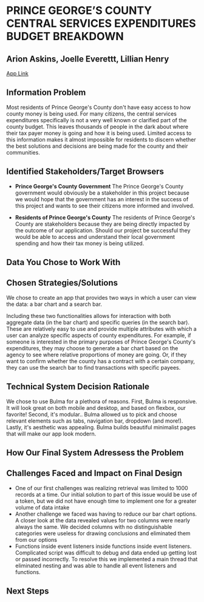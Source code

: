 # PRINCE GEORGE’S COUNTY CENTRAL SERVICES EXPENDITURES BUDGET BREAKDOWN
## Arion Askins, Joelle Everettt, Lillian Henry
[App Link](https://team-central-services.herokuapp.com/)

## Information Problem
Most residents of Prince George's County don't have easy access to how county money is being used. For many citizens, the central services expenditures specifically is not a very well known or clarified part of the county budget. This leaves thousands of people in the dark about where their tax payer money is going and how it is being used. Limited access to this information makes it almost impossible for residents to discern whether the best solutions and decisions are being made for the county and their communities.

## Identified Stakeholders/Target Browsers
* **Prince George's County Government**
The Prince George's County government would obviously be a stakeholder in this project because we would hope that the government has an interest in the success of this project and wants to see their citizens more informed and involved.

* **Residents of Prince George's County**
The residents of Prince George's County  are stakeholders because they are being directly impacted by the outcome of our application. Should our project be successful they would be able to access and understand their local government spending and how their tax money is being utilized. 

## Data You Chose to Work With

## Chosen Strategies/Solutions

We chose to create an app that provides two ways in which a user can view the data: a bar chart and a search bar.

Including these two functionalities allows for interaction with both aggregate data (in the bar chart) and specific queries (in the search bar). These are relatively easy to use and provide multiple attributes with which a user can analyze specific aspects of county expenditures. For example, if someone is interested in the primary purposes of Prince George's County's expenditures, they may choose to generate a bar chart based on the agency to see where relative proportions of money are going. Or, if they want to confirm whether the county has a contract with a certain company, they can use the search bar to find transactions with specific payees.

## Technical System Decision Rationale
We chose to use Bulma for a plethora of reasons. First, Bulma is responsive. It will look great on both mobile and desktop, and based on flexbox, our favorite! Second, it's modular.. Bulma allowed us to pick and choose relevant elements such as tabs, navigation bar, dropdown (and more!). Lastly, it's aesthetic was appealing. Bulma builds beautiful minimalist pages that will make our app look modern.

## How Our Final System Adressess the Problem

## Challenges Faced and Impact on Final Design
* One of our first challenges was realizing retrieval was limited to 1000 records at a time. Our initial solution to part of this issue would be use of a token, but we did not have enough time to implement one for a greater volume of data intake
* Another challenge we faced was having to reduce our bar chart options. A closer look at the data revealed values for two columns were nearly always the same. We decided columns with no distinguishable categories were useless for drawing conclusions and eliminated them from our options
* Functions inside event listeners inside functions inside event listeners. Complicated script was difficult to debug and data ended up getting lost or passed incorrectly. To resolve this we implemented a main thread that eliminated nesting and was able to handle all event listeners and functions.

## Next Steps

